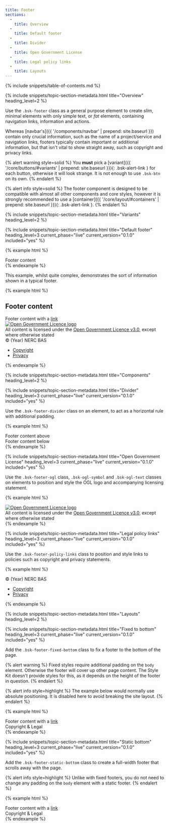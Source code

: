 ```yaml
---
title: Footer
sections:
  -
    title: Overview
  -
    title: Default footer
  -
    title: Divider
  -
    title: Open Government License
  -
    title: Legal policy links
  -
    title: Layouts
---
```


{% include snippets/table-of-contents.md %}

{% include snippets/topic-section-metadata.html
  title="Overview"
  heading_level=2
%}

Use the `.bsk-footer` class as a general purpose element to create *slim*, minimal elements with only simple text,
or *fat* elements, containing navigation links, information and actions.

Whereas [navbar's]({{ '/components/navbar' | prepend: site.baseurl }}) contain only crucial information, such as the
name of a project/service and navigation links, footers typically contain important or additional information, but that
isn't vital to show straight away, such as copyright and privacy links.

{% alert warning style=solid %}
You **must** pick a [variant]({{ '/core/buttons/#variants' | prepend: site.baseurl }}){: .bsk-alert-link } for each
button, otherwise it will look strange. It is not enough to use `.bsk-btn` on its own.
{% endalert %}

{% alert info style=solid %}
The footer component is designed to be compatible with almost all other components and core styles, however it is
strongly recommended to use a [container]({{ '/core/layout/#containers' | prepend: site.baseurl }}){: .bsk-alert-link }.
{% endalert %}

{% include snippets/topic-section-metadata.html
  title="Variants"
  heading_level=2
%}

{% include snippets/topic-section-metadata.html
  title="Default footer"
  heading_level=3
  current_phase="live"
  current_version="0.1.0"
  included="yes"
%}

{% example html %}
<footer class="bsk-footer bsk-footer-default">
  <div class="bsk-container-fluid">
    Footer content
  </div>
</footer>
{% endexample %}

This example, whilst quite complex, demonstrates the sort of information shown in a typical footer.

{% example html %}
<footer class="bsk-footer bsk-footer-default">
  <div class="bsk-container-fluid">
    <!-- main content -->
    <h2>Footer content</h2>
    Footer content with a <a href="#">link</a>
    <div role="separator" class="bsk-footer-divider"></div>
    <!-- Copyright & legal -->
    <div class="bsk-footer-ogl">
      <a class="bsk-ogl-symbol" rel="license" href="http://www.nationalarchives.gov.uk/doc/open-government-licence/"><img alt="Open Government Licence logo" src="{{ '/img/ogl-symbol-white.png' | prepend: site.baseurl }}"></a>
      <div class="bsk-ogl-text">All content is licensed under the <a href="http://www.nationalarchives.gov.uk/doc/open-government-licence/">Open Government Licence v3.0</a>, except where otherwise stated</div>
    </div>
    <div class="bsk-footer-policy-links">
      © (Year) NERC BAS
      <ul class="bsk-list-inline">
        <li><a href="#">Copyright</a></li>
        <li><a href="#">Privacy</a></li>
      </ul>
    </div>
  </div>
</footer>
{% endexample %}

{% include snippets/topic-section-metadata.html
  title="Components"
  heading_level=2
%}

{% include snippets/topic-section-metadata.html
  title="Divider"
  heading_level=3
  current_phase="live"
  current_version="0.1.0"
  included="yes"
%}

Use the `.bsk-footer-divider` class on an element, to act as a horizontal rule with additional padding.

{% example html %}
<footer class="bsk-footer bsk-footer-default">
  <div class="bsk-container-fluid">
    Footer content above
    <div role="separator" class="bsk-footer-divider"></div>
    Footer content below
  </div>
</footer>
{% endexample %}

{% include snippets/topic-section-metadata.html
  title="Open Government License"
  heading_level=3
  current_phase="live"
  current_version="0.1.0"
  included="yes"
%}

Use the `.bsk-footer-ogl` class, `.bsk-ogl-symbol` and `.bsk-ogl-text` classes on elements to position and style the OGL
logo and accompanying licensing statement.

{% example html %}
<footer class="bsk-footer bsk-footer-default">
  <div class="bsk-container-fluid">
    <div class="bsk-footer-ogl">
      <a class="bsk-ogl-symbol" rel="license" href="http://www.nationalarchives.gov.uk/doc/open-government-licence/"><img alt="Open Government Licence logo" src="{{ '/img/ogl-symbol-white.png' | prepend: site.baseurl }}"></a>
      <div class="bsk-ogl-text">All content is licensed under the <a href="http://www.nationalarchives.gov.uk/doc/open-government-licence/">Open Government Licence v3.0</a>, except where otherwise stated</div>
    </div>
  </div>
</footer>
{% endexample %}

{% include snippets/topic-section-metadata.html
  title="Legal policy links"
  heading_level=3
  current_phase="live"
  current_version="0.1.0"
  included="yes"
%}

Use the `.bsk-footer-policy-links` class to position and style links to policies such as copyright and privacy
statements.

{% example html %}
<footer class="bsk-footer bsk-footer-default">
  <div class="bsk-container-fluid">
    <div class="bsk-footer-policy-links">
      © (Year) NERC BAS
      <ul class="bsk-list-inline">
        <li><a href="#">Copyright</a></li>
        <li><a href="#">Privacy</a></li>
      </ul>
    </div>
  </div>
</footer>
{% endexample %}

{% include snippets/topic-section-metadata.html
  title="Layouts"
  heading_level=2
%}

{% include snippets/topic-section-metadata.html
  title="Fixed to bottom"
  heading_level=3
  current_phase="live"
  current_version="0.1.0"
  included="yes"
%}

Add the `.bsk-footer-fixed-bottom` class to fix a footer to the bottom of the page.

{% alert warning %}
Fixed styles require additional padding on the `body` element. Otherwise the footer will cover up other page content.
The Style Kit doesn't provide styles for this, as it depends on the height of the footer in question.
{% endalert %}

{% alert info style=highlight %}
The example below would normally use absolute positioning. It is disabled here to avoid breaking the site layout.
{% endalert %}

{% example html %}
<footer class="bsk-footer bsk-footer-default bsk-footer-fixed-bottom">
  <!-- A '.fluid-container' is used for demonstration purposes, a '.container' would 'break out' of the example box -->
  <div class="bsk-container-fluid">
    Footer content with a <a href="#">link</a>
    <div role="separator" class="bsk-footer-divider"></div>
    <!-- Copyright & legal -->
    <div class="bsk-pull-right">
      Copyright &amp; Legal
    </div>
  </div>
</footer>
{% endexample %}

{% include snippets/topic-section-metadata.html
  title="Static bottom"
  heading_level=3
  current_phase="live"
  current_version="0.1.0"
  included="yes"
%}

Add the `.bsk-footer-static-bottom` class to create a full-width footer that scrolls away with the page.

{% alert info style=highlight %}
Unlike with fixed footers, you do not need to change any padding on the `body` element with a static footer.
{% endalert %}

{% example html %}
<footer class="bsk-footer bsk-footer-default bsk-footer-static-bottom">
  <!-- A '.fluid-container' is used for demonstration purposes, a '.container' would 'break out' of the example box -->
  <div class="bsk-container-fluid">
    Footer content with a <a href="#">link</a>
    <div role="separator" class="bsk-footer-divider"></div>
    <!-- Copyright & legal -->
    <div class="bsk-pull-right">
      Copyright &amp; Legal
    </div>
  </div>
</footer>
{% endexample %}
